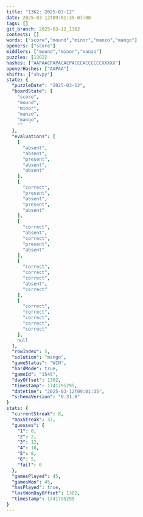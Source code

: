 ```yaml
---
title: "1362: 2025-03-12"
date: 2025-03-12T09:01:35-07:00
tags: []
git_branch: 2025-03-12_1362
contests: []
words: ["score","mound","minor","manzo","mango"]
openers: ["score"]
middlers: ["mound","minor","manzo"]
puzzles: [1362]
hashes: ["AAPAACPAPACACPACCCACCCCCCXXXXX"]
openerHashes: ["AAPAA"]
shifts: ["shvpy"]
state: {
  "puzzleDate": "2025-03-12",
  "boardState": [
    "score",
    "mound",
    "minor",
    "manzo",
    "mango",
    ""
  ],
  "evaluations": [
    [
      "absent",
      "absent",
      "present",
      "absent",
      "absent"
    ],
    [
      "correct",
      "present",
      "absent",
      "present",
      "absent"
    ],
    [
      "correct",
      "absent",
      "correct",
      "present",
      "absent"
    ],
    [
      "correct",
      "correct",
      "correct",
      "absent",
      "correct"
    ],
    [
      "correct",
      "correct",
      "correct",
      "correct",
      "correct"
    ],
    null
  ],
  "rowIndex": 5,
  "solution": "mango",
  "gameStatus": "WIN",
  "hardMode": true,
  "gameId": "1549",
  "dayOffset": 1362,
  "timestamp": 1741795295,
  "datetime": "2025-03-12T09:01:35",
  "schemaVersion": "0.31.0"
}
stats: {
  "currentStreak": 8,
  "maxStreak": 37,
  "guesses": {
    "1": 0,
    "2": 2,
    "3": 12,
    "4": 18,
    "5": 8,
    "6": 5,
    "fail": 0
  },
  "gamesPlayed": 45,
  "gamesWon": 45,
  "hasPlayed": true,
  "lastWonDayOffset": 1362,
  "timestamp": 1741795295
}
---
```

<!-- more -->
